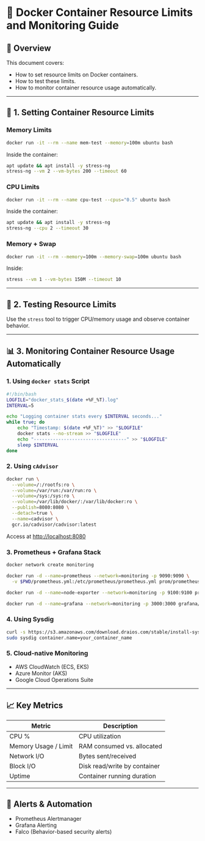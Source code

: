 # 🚀 Docker Container Resource Limits and Monitoring Guide

## 📌 Overview
This document covers:
- How to set resource limits on Docker containers.
- How to test these limits.
- How to monitor container resource usage automatically.

---

## 🧱 1. Setting Container Resource Limits

### Memory Limits

```bash
docker run -it --rm --name mem-test --memory=100m ubuntu bash
```
Inside the container:
```sh
apt update && apt install -y stress-ng
stress-ng --vm 2 --vm-bytes 200 --timeout 60
```

### CPU Limits

```bash
docker run -it --rm --name cpu-test --cpus="0.5" ubuntu bash
```
Inside the container:
```sh
apt update && apt install -y stress-ng
stress-ng --cpu 2 --timeout 30
```

### Memory + Swap

```bash
docker run -it --rm --memory=100m --memory-swap=100m ubuntu bash
```
Inside:
```sh
stress --vm 1 --vm-bytes 150M --timeout 10
```

---

## 🧪 2. Testing Resource Limits

Use the `stress` tool to trigger CPU/memory usage and observe container behavior.

---

## 📊 3. Monitoring Container Resource Usage Automatically

### 1. Using `docker stats` Script

```bash
#!/bin/bash
LOGFILE="docker_stats_$(date +%F_%T).log"
INTERVAL=5

echo "Logging container stats every $INTERVAL seconds..."
while true; do
    echo "Timestamp: $(date +%F_%T)" >> "$LOGFILE"
    docker stats --no-stream >> "$LOGFILE"
    echo "----------------------------------" >> "$LOGFILE"
    sleep $INTERVAL
done
```

### 2. Using `cAdvisor`

```bash
docker run \
  --volume=/:/rootfs:ro \
  --volume=/var/run:/var/run:ro \
  --volume=/sys:/sys:ro \
  --volume=/var/lib/docker/:/var/lib/docker:ro \
  --publish=8080:8080 \
  --detach=true \
  --name=cadvisor \
  gcr.io/cadvisor/cadvisor:latest
```
Access at [http://localhost:8080](http://localhost:8080)

### 3. Prometheus + Grafana Stack

```bash
docker network create monitoring

docker run -d --name=prometheus --network=monitoring -p 9090:9090 \
  -v $PWD/prometheus.yml:/etc/prometheus/prometheus.yml prom/prometheus

docker run -d --name=node-exporter --network=monitoring -p 9100:9100 prom/node-exporter

docker run -d --name=grafana --network=monitoring -p 3000:3000 grafana/grafana
```

### 4. Using Sysdig

```bash
curl -s https://s3.amazonaws.com/download.draios.com/stable/install-sysdig | sudo bash
sudo sysdig container.name=your_container_name
```

### 5. Cloud-native Monitoring

- AWS CloudWatch (ECS, EKS)
- Azure Monitor (AKS)
- Google Cloud Operations Suite

---

## 📈 Key Metrics

| Metric              | Description                      |
|---------------------|----------------------------------|
| CPU %               | CPU utilization                  |
| Memory Usage / Limit| RAM consumed vs. allocated       |
| Network I/O         | Bytes sent/received              |
| Block I/O           | Disk read/write by container     |
| Uptime              | Container running duration       |

---

## 🔔 Alerts & Automation

- Prometheus Alertmanager
- Grafana Alerting
- Falco (Behavior-based security alerts)
